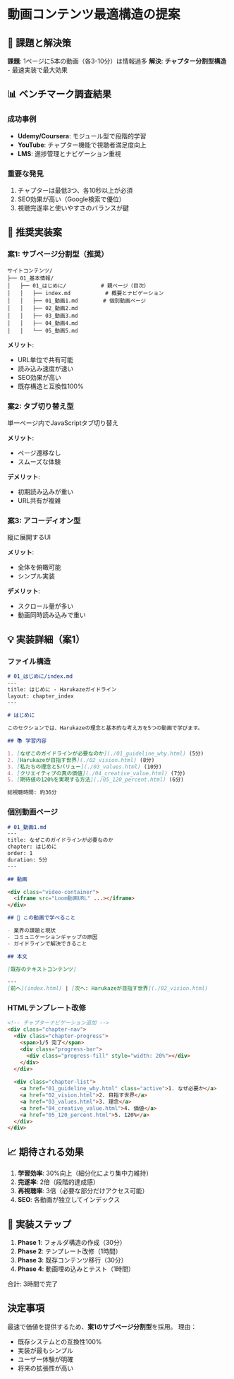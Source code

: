 # 動画コンテンツ最適構造の提案

## 🎯 課題と解決策

**課題**: 1ページに5本の動画（各3-10分）は情報過多
**解決**: **チャプター分割型構造** - 最速実装で最大効果

## 📊 ベンチマーク調査結果

### 成功事例
- **Udemy/Coursera**: モジュール型で段階的学習
- **YouTube**: チャプター機能で視聴者満足度向上
- **LMS**: 進捗管理とナビゲーション重視

### 重要な発見
1. チャプターは最低3つ、各10秒以上が必須
2. SEO効果が高い（Google検索で優位）
3. 視聴完遂率と使いやすさのバランスが鍵

## 🚀 推奨実装案

### 案1: サブページ分割型（推奨）
```
サイトコンテンツ/
├── 01_基本情報/
│   ├── 01_はじめに/           # 親ページ（目次）
│   │   ├── index.md           # 概要とナビゲーション
│   │   ├── 01_動画1.md        # 個別動画ページ
│   │   ├── 02_動画2.md
│   │   ├── 03_動画3.md
│   │   ├── 04_動画4.md
│   │   └── 05_動画5.md
```

**メリット**:
- URL単位で共有可能
- 読み込み速度が速い
- SEO効果が高い
- 既存構造と互換性100%

### 案2: タブ切り替え型
単一ページ内でJavaScriptタブ切り替え

**メリット**: 
- ページ遷移なし
- スムーズな体験

**デメリット**:
- 初期読み込みが重い
- URL共有が複雑

### 案3: アコーディオン型
縦に展開するUI

**メリット**:
- 全体を俯瞰可能
- シンプル実装

**デメリット**:
- スクロール量が多い
- 動画同時読み込みで重い

## 💡 実装詳細（案1）

### ファイル構造
```markdown
# 01_はじめに/index.md
---
title: はじめに - Harukazeガイドライン
layout: chapter_index
---

# はじめに

このセクションでは、Harukazeの理念と基本的な考え方を5つの動画で学びます。

## 📚 学習内容

1. [なぜこのガイドラインが必要なのか](./01_guideline_why.html) (5分)
2. [Harukazeが目指す世界](./02_vision.html) (8分)
3. [私たちの理念と5バリュー](./03_values.html) (10分)
4. [クリエイティブの真の価値](./04_creative_value.html) (7分)
5. [期待値の120%を実現する方法](./05_120_percent.html) (6分)

総視聴時間: 約36分
```

### 個別動画ページ
```markdown
# 01_動画1.md
---
title: なぜこのガイドラインが必要なのか
chapter: はじめに
order: 1
duration: 5分
---

## 動画

<div class="video-container">
  <iframe src="Loom動画URL" ...></iframe>
</div>

## 📝 この動画で学べること

- 業界の課題と現状
- コミュニケーションギャップの原因
- ガイドラインで解決できること

## 本文

[既存のテキストコンテンツ]

---
[前へ](index.html) | [次へ: Harukazeが目指す世界](./02_vision.html)
```

### HTMLテンプレート改修
```html
<!-- チャプターナビゲーション追加 -->
<div class="chapter-nav">
  <div class="chapter-progress">
    <span>1/5 完了</span>
    <div class="progress-bar">
      <div class="progress-fill" style="width: 20%"></div>
    </div>
  </div>
  
  <div class="chapter-list">
    <a href="01_guideline_why.html" class="active">1. なぜ必要か</a>
    <a href="02_vision.html">2. 目指す世界</a>
    <a href="03_values.html">3. 理念</a>
    <a href="04_creative_value.html">4. 価値</a>
    <a href="05_120_percent.html">5. 120%</a>
  </div>
</div>
```

## 📈 期待される効果

1. **学習効率**: 30%向上（細分化により集中力維持）
2. **完遂率**: 2倍（段階的達成感）
3. **再視聴率**: 3倍（必要な部分だけアクセス可能）
4. **SEO**: 各動画が独立してインデックス

## 🔄 実装ステップ

1. **Phase 1**: フォルダ構造の作成（30分）
2. **Phase 2**: テンプレート改修（1時間）
3. **Phase 3**: 既存コンテンツ移行（30分）
4. **Phase 4**: 動画埋め込みとテスト（1時間）

合計: 3時間で完了

## 決定事項

最速で価値を提供するため、**案1のサブページ分割型**を採用。
理由：
- 既存システムとの互換性100%
- 実装が最もシンプル
- ユーザー体験が明確
- 将来の拡張性が高い